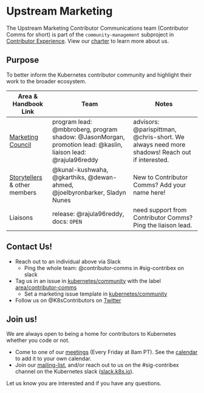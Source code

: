 # Upstream Marketing

The Upstream Marketing Contributor Communications team (Contributor Comms for short) is part of the `community-management` subproject in
[Contributor Experience]. View our [charter] to learn more about us.

## Purpose

To better inform the Kubernetes contributor community and highlight their work to the broader ecosystem.

| Area & Handbook Link | Team | Notes |
| --- | --- | --- |
| [Marketing Council] | program lead: @mbbroberg, program shadow: @JasonMorgan, promotion lead: @kaslin, liaison lead: @rajula96reddy |  advisors: @parispittman, @chris-short. We always need more shadows! Reach out if interested. |
| [Storytellers] & other members | @kunal-kushwaha, @gkarthiks, @dewan-ahmed, @joelbyronbarker, Sladyn Nunes | New to Contributor Comms? Add your name here!
| Liaisons | release: @rajula96reddy, docs: `OPEN` | need support from Contributor Comms? Ping the liaison lead.

## Contact Us!

- Reach out to an individual above via Slack
  - Ping the whole team: @contributor-comms in #sig-contribex on slack
- Tag us in an issue in [kubernetes/community] with the label [area/contributor-comms]
  - Set a marketing issue template in [kubernetes/community]
- Follow us on @K8sContributors on [Twitter]

## Join us!

We are always open to being a home for contributors to Kubernetes whether you code or not. 

* Come to one of our [meetings] (Every Friday at 8am PT). See the [calendar] to add it to your own calendar.
* Join our [mailing-list], and/or reach out to us on the #sig-contribex channel on the Kubernetes slack ([slack.k8s.io](http://slack.k8s.io)).

Let us know you are interested and if you have any questions.

[meetings]: /sig-contributor-experience#contributor-comms
[calendar]: https://calendar.google.com/calendar/u/0/r/customday?eid=NmU5MjFnYWwwMzIwNjVwamFvNmszZHBuYzhfMjAyMDEyMDRUMTYwMDAwWiBjYWxlbmRhckBrdWJlcm5ldGVzLmlv&ctz=America/Los_Angeles&sf=true
[mailing-list]: https://groups.google.com/g/kubernetes-sig-contribex
[charter]: ./CHARTER.md
[Could be you!]: #could-be-you
[Contributor Experience]: /sig-contributor-experience
[Marketing Council]: ./role-handbooks/editor.md
[Internal Communications]: ./role-handbooks/internal-marketing.md
[Social Media]: ./role-handbooks/social-media.md
[Storytellers]: ./role-handbooks/storytellers.md
[Designer]: ./role-handbooks/wip-roles.md
[kubernetes/community]: https://github.com/kubernetes/community/issues
[area/contributor-comms]: https://github.com/kubernetes/community/issues?q=is%3Aopen+is%3Aissue+label%3Aarea%2Fcontributor-comms
[Twitter]: https://twitter.com/K8sContributors/